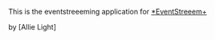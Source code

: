 This is the eventstreeeming application for
[*EventStreeem+](http://eventstreeem.com)

by [Allie Light]
